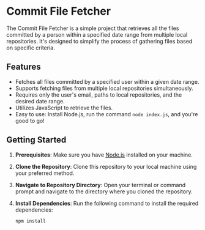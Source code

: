 # Commit File Fetcher

The Commit File Fetcher is a simple project that retrieves all the files committed by a person within a specified date range from multiple local repositories. It's designed to simplify the process of gathering files based on specific criteria.

## Features

- Fetches all files committed by a specified user within a given date range.
- Supports fetching files from multiple local repositories simultaneously.
- Requires only the user's email, paths to local repositories, and the desired date range.
- Utilizes JavaScript to retrieve the files.
- Easy to use: Install Node.js, run the command `node index.js`, and you're good to go!

## Getting Started

1. **Prerequisites**: Make sure you have [Node.js](https://nodejs.org/) installed on your machine.

2. **Clone the Repository**: Clone this repository to your local machine using your preferred method.

3. **Navigate to Repository Directory**: Open your terminal or command prompt and navigate to the directory where you cloned the repository.

4. **Install Dependencies**: Run the following command to install the required dependencies:

   ```bash
   npm install
